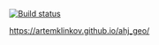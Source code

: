 [![Build status](https://ci.appveyor.com/api/projects/status/pturc70db5kcww9x?svg=true)](https://ci.appveyor.com/project/ArtemKlinkov/ahj-geo)

https://artemklinkov.github.io/ahj_geo/
